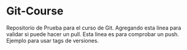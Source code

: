 # Git-Course
Repositorio de Prueba para el curso de Git.
Agregando esta linea para validar si puede hacer un pull.
Esta linea es para comprobar un push.
Ejemplo para usar tags de versiones.

